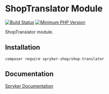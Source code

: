 # ShopTranslator Module
[![Build Status](https://travis-ci.org/spryker-shop/shop-translator.svg)](https://travis-ci.org/spryker-shop/shop-translator)
[![Minimum PHP Version](https://img.shields.io/badge/php-%3E%3D%207.2-8892BF.svg)](https://php.net/)

ShopTranslator module.

## Installation

```
composer require spryker-shop/shop-translator
```

## Documentation

[Spryker Documentation](https://academy.spryker.com)
